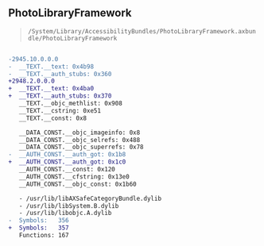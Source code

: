 ## PhotoLibraryFramework

> `/System/Library/AccessibilityBundles/PhotoLibraryFramework.axbundle/PhotoLibraryFramework`

```diff

-2945.10.0.0.0
-  __TEXT.__text: 0x4b98
-  __TEXT.__auth_stubs: 0x360
+2948.2.0.0.0
+  __TEXT.__text: 0x4ba0
+  __TEXT.__auth_stubs: 0x370
   __TEXT.__objc_methlist: 0x908
   __TEXT.__cstring: 0xe51
   __TEXT.__const: 0x8

   __DATA_CONST.__objc_imageinfo: 0x8
   __DATA_CONST.__objc_selrefs: 0x488
   __DATA_CONST.__objc_superrefs: 0x78
-  __AUTH_CONST.__auth_got: 0x1b8
+  __AUTH_CONST.__auth_got: 0x1c0
   __AUTH_CONST.__const: 0x120
   __AUTH_CONST.__cfstring: 0x13e0
   __AUTH_CONST.__objc_const: 0x1b60

   - /usr/lib/libAXSafeCategoryBundle.dylib
   - /usr/lib/libSystem.B.dylib
   - /usr/lib/libobjc.A.dylib
-  Symbols:   356
+  Symbols:   357
   Functions: 167
 

```
